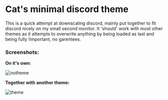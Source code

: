 # Cat's minimal discord theme
This is a quick attempt at downscaling discord, mainly put together to fit discord nicely on my small second monitor.
It 'should' work with most other themes as it attempts to overwrite anything by being loaded as last and being fully !important, no garentees.

### Screenshots:

**On it's own:**
 
![notheme](https://ckat.space/ship/Dpw.png)

**Together with another theme:**

![theme](https://ckat.space/ship/PkF.png)
